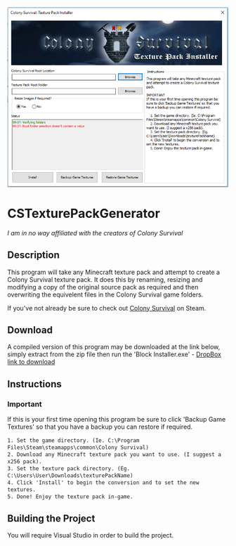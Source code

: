![Image of Program](TextureInstaller.PNG?raw=true "Image of Software")

# CSTexturePackGenerator
_I am in no way affiliated with the creators of Colony Survival_


## Description
This program will take any Minecraft texture pack and attempt to create a Colony Survival texture pack. It does this by renaming, resizing and modifying a copy of the original source pack as required and then overwriting the equivelent files in the Colony Survival game folders.

If you've not already be sure to check out [Colony Survival](http://store.steampowered.com/app/366090/Colony_Survival/) on Steam.


## Download
A compiled version of this program may be downloaded at the link below, simply extract from the zip file then run the 'Block Installer.exe' -
[DropBox link to download](https://www.dropbox.com/s/3ymslv68tszhq1b/Colony%20Survival%20-%20Texture%20Pack%20Installer.zip?dl=0)


## Instructions

### Important 
If this is your first time opening this program be sure to click 'Backup Game Textures' so that you have a backup you can restore if required.

    1. Set the game directory. (Ie. C:\Program Files\Steam\steamapps\common\Colony Survival)
    2. Download any Minecraft texture pack you want to use. (I suggest a x256 pack).
    3. Set the texture pack directory. (Eg. C:\Users\User\Downloads\texturePackName)
    4. Click 'Install' to begin the conversion and to set the new textures.
    5. Done! Enjoy the texture pack in-game.
    
    
 ## Building the Project
 You will require Visual Studio in order to build the project.
